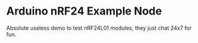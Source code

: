 # Arduino nRF24 Example Node
Absolute useless demo to test nRF24L01 modules, they just chat 24x7 for fun. 
